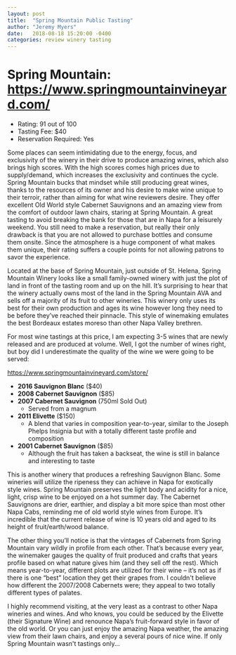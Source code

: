```yaml
---
layout: post
title:  "Spring Mountain Public Tasting"
author: "Jeremy Myers"
date:   2018-08-18 15:20:00 -0400
categories: review winery tasting
---
```

# **Spring Mountain**: <https://www.springmountainvineyard.com/>
* Rating: 91 out of 100
* Tasting Fee: $40
* Reservation Required: Yes

Some places can seem intimidating due to the energy, focus, and exclusivity of the winery in their drive to produce amazing wines, which also brings high scores.  With the high scores comes high prices due to supply/demand, which increases the exclusivity and continues the cycle.  Spring Mountain bucks that mindset while still producing great wines, thanks to the resources of its owner and his desire to make wine unique to their terroir, rather than aiming for what wine reviewers desire.  They offer excellent Old World style Cabernet Sauvignons and an amazing view from the comfort of outdoor lawn chairs, staring at Spring Mountain.  A great tasting to avoid breaking the bank for those that are in Napa for a leisurely weekend.  You still need to make a reservation, but really their only drawback is that you are not allowed to purchase bottles and consume them onsite.  Since the atmosphere is a huge component of what makes them unique, their rating suffers a couple points for not allowing patrons to savor the experience.  

Located at the base of Spring Mountain, just outside of St. Helena, Spring Mountain Winery looks like a small family-owned winery with just the plot of land in front of the tasting room and up on the hill.  It’s surprising to hear that the winery actually owns most of the land in the Spring Mountain AVA and sells off a majority of its fruit to other wineries.  This winery only uses its best for their own production and ages its wine however long they need to be before they’ve reached their pinnacle.  This style of winemaking emulates the best Bordeaux estates moreso than other Napa Valley brethren.  

For most wine tastings at this price, I am expecting 3-5 wines that are newly released and are produced at volume.  Well, I got the number of wines right, but boy did I underestimate the quality of the wine we were going to be served:

<https://www.springmountainvineyard.com/store/>
* **2016 Sauvignon Blanc** ($40)
* **2008 Cabernet Sauvignon** ($85)
* **2007 Cabernet Sauvignon** (750ml Sold Out)
  * Served from a magnum
* **2011 Elivette** ($150)
  * A blend that varies in composition year-to-year, similar to the Joseph Phelps Insignia but with a totally different taste profile and composition
* **2001 Cabernet Sauvignon** ($85)
  * Although the fruit has taken a backseat, the wine is still in balance and interesting to taste

This is another winery that produces a refreshing Sauvignon Blanc.  Some wineries will utilize the ripeness they can achieve in Napa for exotically style wines.  Spring Mountain preserves the light body and acidity for a nice, light, crisp wine to be enjoyed on a hot summer day.  The Cabernet Sauvignons are drier, earthier, and display a bit more spice than most other Napa Cabs, reminding me of old world style wines from Europe.  It’s incredible that the current release of wine is 10 years old and aged to its height of fruit/earth/wood balance.  

The other thing you’ll notice is that the vintages of Cabernets from Spring Mountain vary wildly in profile from each other.  That’s because every year, the winemaker gauges the quality of fruit produced and crafts that years profile based on what nature gives him (and they sell off the rest).  Which means year-to-year, different plots are utilized for their wine – it’s not as if there is one “best” location they get their grapes from.  I couldn't believe how different the 2007/2008 Cabernets were; they appeal to two totally different types of palates.  

I highly recommend visiting, at the very least as a contrast to other Napa wineries and wines.  And who knows, you could be seduced by the Elivette (their Signature Wine) and renounce Napa’s fruit-forward style in favor of the old world.  Or you can just enjoy the amazing Napa weather, the amazing view from their lawn chairs, and enjoy a several pours of nice wine.  If only Spring Mountain wasn't tastings only...
